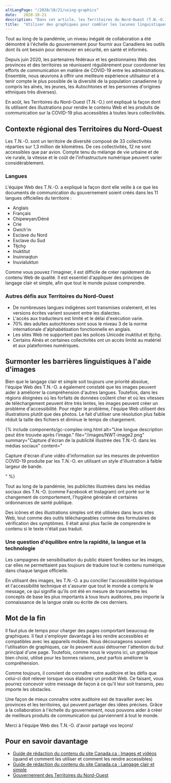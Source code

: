 ```yaml
---
altLangPage: "/2020/10/21/using-graphics"
date:   2020-10-21
description: "Dans cet article, les Territoires du Nord-Ouest (T.N.-O.) ont expliqué la façon dont ils utilisent des illustrations pour rendre le contenu Web et les produits de communication sur la COVID-19 plus accessibles à toutes leurs collectivités."
title:  "Utiliser des graphiques pour combler les lacunes linguistiques"
---
```


Tout au long de la pandémie, un niveau inégalé de collaboration a été démontré à l'échelle du gouvernement pour fournir aux Canadiens les outils dont ils ont besoin pour demeurer en sécurité, en santé et informés.

Depuis juin 2020, les partenaires fédéraux et les gestionnaires Web des provinces et des territoires se réunissent régulièrement pour coordonner les efforts de communication en matière de COVID-19 entre les administrations. Ensemble, nous œuvrons à offrir une meilleure expérience utilisateur et à tenir compte le plus possible de la diversité de la population canadienne (y compris les aînés, les jeunes, les Autochtones et les personnes d'origines ethniques très diverses).

En août, les Territoires du Nord-Ouest (T.N.-O.) ont expliqué la façon dont ils utilisent des illustrations pour rendre le contenu Web et les produits de communication sur la COVID-19 plus accessibles à toutes leurs collectivités.

## Contexte régional des Territoires du Nord-Ouest

Les T.N.-O. sont un territoire de diversité composé de 33 collectivités réparties sur 1,3 million de kilomètres. De ces collectivités, 12 ne sont accessibles que par avion. Compte tenu du mélange de vie urbaine et de vie rurale, la vitesse et le coût de l'infrastructure numérique peuvent varier considérablement.

### Langues

L'équipe Web des T.N.-O. a expliqué la façon dont elle veille à ce que les documents de communication du gouvernement soient créés dans les 11 langues officielles du territoire&nbsp;:
* Anglais
* Français
* Chipewyan/Déné
* Crie
* Gwich'in
* Esclave du Nord
* Esclave du Sud
* Tłįchǫ
* Inuktitut
* Inuinnaqtun
* Inuvialuktun

Comme vous pouvez l'imaginer, il est difficile de créer rapidement du contenu Web de qualité. Il est essentiel d'appliquer des principes de langage clair et simple, afin que tout le monde puisse comprendre.

### Autres défis aux Territoires du Nord-Ouest

* De nombreuses langues indigènes sont transmises oralement, et les versions écrites varient souvent entre les dialectes.
* L'accès aux traducteurs est limité et le délai d'exécution varie.
* 70% des adultes autochtones sont sous le niveau 3 de la norme internationale d'alphabétisation fonctionnelle en anglais.
* Les sites Web ne supportent pas les polices Unicode inuktitut et tłįchǫ.
* Certains Aînés et certaines collectivités ont un accès limité au matériel et aux plateformes numériques.

## Surmonter les barrières linguistiques à l'aide d'images

Bien que le langage clair et simple soit toujours une priorité absolue, l'équipe Web des T.N.-O. a également constaté que les images peuvent aider à améliorer la compréhension d'autres langues. Toutefois, dans les régions éloignées où les forfaits de données coûtent cher et où les vitesses de téléchargement peuvent être très lentes, les images peuvent créer un problème d'accessibilité. Pour régler le problème, l'équipe Web utilisent des illustrations plutôt que des photos. Le fait d'utiliser une résolution plus faible réduit la taille des fichiers et diminue le temps de chargement.

{% include components/gc-complex-img.html
   alt="Une longue description peut être trouvée après l'image."
   file="/images/NWT-image2.png"
   summary="Capture d'écran de la publicité illustrée des T.N.-O. dans les médias sociaux"
   content="<p>Capture d'écran d'une vidéo d'information sur les mesures de prévention COVID-19 produite par les T.N.-O. en utilisant un style d'illustration à faible largeur de bande.</p>"
%}

Tout au long de la pandémie, les publicités illustrées dans les médias sociaux des T.N.-O. (comme Facebook et Instagram) ont porté sur le changement de comportement, l'hygiène générale et certaines ordonnances de santé publique.

Des icônes et des illustrations simples ont été utilisées dans leurs sites Web, tout comme des outils téléchargeables comme des formulaires de vérification des symptômes. Il était ainsi plus facile de comprendre le contenu si le texte n'était pas traduit.

### Une question d'équilibre entre la rapidité, la langue et la technologie

Les campagnes de sensibilisation du public étaient fondées sur les images, car elles ne permettaient pas toujours de traduire tout le contenu numérique dans chaque langue officielle.

En utilisant des images, les T.N.-O. a pu concilier l'accessibilité linguistique et l'accessibilité technique et s'assurer que tout le monde a compris le message, ce qui signifie qu'ils ont été en mesure de transmettre les concepts de base les plus importants à tous leurs auditoires, peu importe la connaissance de la langue orale ou écrite de ces derniers.

## Mot de la fin

Il faut plus de temps pour charger des pages comportant beaucoup de graphiques. Il faut s'employer davantage à les rendre accessibles et compatibles avec les appareils mobiles. Nous décourageons souvent l'utilisation de graphiques, car ils peuvent aussi détourner l'attention du but principal d'une page. Toutefois, comme nous le voyons ici, un graphique bien choisi, utilisé pour les bonnes raisons, peut parfois améliorer la compréhension.

Comme toujours, il convient de connaître votre auditoire et les défis que celui-ci doit relever lorsque vous élaborez un produit Web. Ce faisant, vous pourrez concevoir votre message de façon à ce qu'il leur soit transmis, peu importe les obstacles.

Une façon de mieux connaître votre auditoire est de travailler avec les provinces et les territoires, qui peuvent partager des idées précises. Grâce à la collaboration à l'échelle du gouvernement, nous pouvons aider à créer de meilleurs produits de communication qui parviennent à tout le monde.

Merci à l'équipe Web des T.N.-O. d'avoir partagé vos leçons!

## Pour en savoir davantage

* [Guide de rédaction du contenu du site Canada.ca&nbsp;: Images et vidéos](https://www.canada.ca/fr/secretariat-conseil-tresor/services/communications-gouvernementales/guide-redaction-contenu-canada.html#toc10) (quand et comment les utiliser et comment les rendre accessibles)
* [Guide de rédaction du contenu du site Canada.ca&nbsp;: Langage clair et simple](https://www.canada.ca/fr/secretariat-conseil-tresor/services/communications-gouvernementales/guide-redaction-contenu-canada.html#toc6)
* [Gouvernement des Territoires du Nord-Ouest](https://www.gov.nt.ca/fr)

